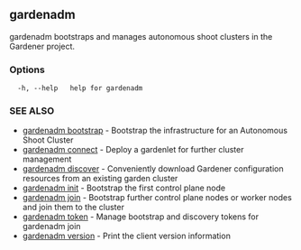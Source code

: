 ## gardenadm

gardenadm bootstraps and manages autonomous shoot clusters in the Gardener project.

### Options

```
  -h, --help   help for gardenadm
```

### SEE ALSO

* [gardenadm bootstrap](gardenadm_bootstrap.md)	 - Bootstrap the infrastructure for an Autonomous Shoot Cluster
* [gardenadm connect](gardenadm_connect.md)	 - Deploy a gardenlet for further cluster management
* [gardenadm discover](gardenadm_discover.md)	 - Conveniently download Gardener configuration resources from an existing garden cluster
* [gardenadm init](gardenadm_init.md)	 - Bootstrap the first control plane node
* [gardenadm join](gardenadm_join.md)	 - Bootstrap further control plane nodes or worker nodes and join them to the cluster
* [gardenadm token](gardenadm_token.md)	 - Manage bootstrap and discovery tokens for gardenadm join
* [gardenadm version](gardenadm_version.md)	 - Print the client version information

